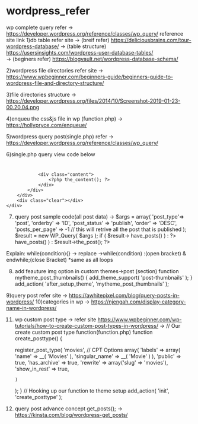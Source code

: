 # wordpress_refer
wp complete query refer   ->   https://developer.wordpress.org/reference/classes/wp_query/
reference site link
1)db table refer site
   ->  (breif refer)   https://deliciousbrains.com/tour-wordpress-database/ 
   ->  (table structure)  https://usersinsights.com/wordpress-user-database-tables/  
   ->  (beginers refer)  https://blogvault.net/wordpress-database-schema/   
   
2)wordpress file directories refer site
   ->  https://www.wpbeginner.com/beginners-guide/beginners-guide-to-wordpress-file-and-directory-structure/ 
   
3)file directories structure
   ->    https://developer.wordpress.org/files/2014/10/Screenshot-2019-01-23-00.20.04.png
   
4)enqueu the css&js file in wp (function.php)
   -> https://hollypryce.com/enqueue/
   
5)wordpress query post(single.php) refer
   -> https://developer.wordpress.org/reference/classes/wp_query/
   
6)single.php query view code below
   <?php get_header();?>
<?php while ( have_posts() ) : the_post(); ?>
<div class="body">
	<div class="container">
		<div class="clear"></div>
		<div class="main">
			<div class="post content">
				<h1 class="page-title"><a href="<?php the_permalink(); ?>"><?php the_title();?></a></h1>

				<div class="content">
					<?php the_content(); ?>
				</div>
			</div>
		</div>
		<div class="clear"></div>
	</div>
</div>
<?php endwhile; ?>
<?php get_footer();?>


7)    query post sample code(all post data)
      -> $args = array(
      'post_type'=> 'post',
      'orderby'    => 'ID',
      'post_status' => 'publish',
      'order'    => 'DESC',
      'posts_per_page' => -1 // this will retrive all the post that is published 
      );
      $result = new WP_Query( $args );
      if ( $result-> have_posts() ) : ?>
      <?php while ( $result->have_posts() ) : $result->the_post(); ?>
      <?php the_title(); ?>   
      <?php endwhile; ?>
      <?php endif; wp_reset_postdata(); ?>
   
   Explain: while(condition){} ->  replace   ->while(condition) :(open bracket) &  endwhile;(close Bracket)    *same as all loops
   
   
   8)   add feauture img option in custom themes->post (section)
     function mytheme_post_thumbnails() {
    add_theme_support( 'post-thumbnails' );
}
add_action( 'after_setup_theme', 'mytheme_post_thumbnails' );

9)query post refer site
	->  https://awhitepixel.com/blog/query-posts-in-wordpress/
10)categories in wp
->  https://njengah.com/display-category-name-in-wordpress/

11) wp custom post type
 -> refer site https://www.wpbeginner.com/wp-tutorials/how-to-create-custom-post-types-in-wordpress/
 ->   // Our create custom post type function(function.php)
function create_posttype() {
 
    register_post_type( 'movies',
    // CPT Options
        array(
            'labels' => array(
                'name' => __( 'Movies' ),
                'singular_name' => __( 'Movie' )
            ),
            'public' => true,
            'has_archive' => true,
            'rewrite' => array('slug' => 'movies'),
            'show_in_rest' => true,
 
        )
    );
}
// Hooking up our function to theme setup
add_action( 'init', 'create_posttype' );

12) query post advance concept   get_posts();
	->	https://kinsta.com/blog/wordpress-get_posts/
